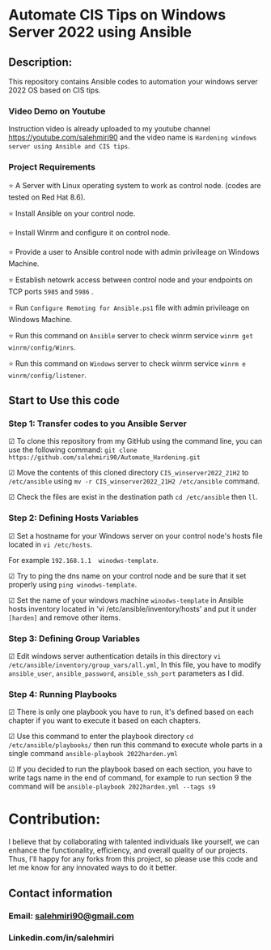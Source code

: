 # Automate CIS Tips on Windows Server 2022 using Ansible
## Description:
This repository contains Ansible codes to automation your windows server 2022 OS based on CIS tips.

### Video Demo on Youtube
Instruction video is already uploaded to my youtube channel https://youtube.com/salehmiri90 and the video name is `Hardening windows server using Ansible and CIS tips`.

### Project Requirements
⭐ A Server with Linux operating system to work as control node. (codes are tested on Red Hat 8.6).

⭐ Install Ansible on your control node.

⭐ Install Winrm and configure it on control node.

⭐ Provide a user to Ansible control node with admin privileage on Windows Machine.

⭐ Establish netowrk access between control node and your endpoints on TCP ports `5985` and `5986` .

⭐ Run `Configure Remoting for Ansible.ps1` file with admin privileage on Windows Machine.

⭐ Run this command on `Ansible` server to check winrm service `winrm get winrm/config/Winrs`.

⭐ Run this command on `Windows` server to check winrm service `winrm e winrm/config/listener`.

## Start to Use this code
### Step 1: Transfer codes to you Ansible Server
&#9745; To clone this repository from my GitHub using the command line, you can use the following command:
`git clone https://github.com/salehmiri90/Automate_Hardening.git`

&#9745; Move the contents of this cloned directory `CIS_winserver2022_21H2` to `/etc/ansible` using `mv -r CIS_winserver2022_21H2 /etc/ansible` command.

&#9745; Check the files are exist in the destination path `cd /etc/ansible` then `ll`.

### Step 2: Defining Hosts Variables
&#9745; Set a hostname for your Windows server on your control node's hosts file located in `vi /etc/hosts`.

For example `192.168.1.1  winodws-template`.

&#9745; Try to ping the dns name on your control node and be sure that it set properly using `ping winodws-template`.

&#9745; Set the name of your windows machine `winodws-template` in Ansible hosts inventory located in 'vi /etc/ansible/inventory/hosts' and put it under `[harden]` and remove other items.

### Step 3: Defining Group Variables
&#9745; Edit windows server authentication details in this directory `vi /etc/ansible/inventory/group_vars/all.yml`, In this file, you have to modify `ansible_user`, `ansible_password`, `ansible_ssh_port` parameters as I did.

### Step 4: Running Playbooks 
&#9745; There is only one playbook you have to run, it's defined based on each chapter if you want to execute it based on each chapters.

&#9745; Use this command to enter the playbook directory `cd /etc/ansible/playbooks/` then run this command to execute whole parts in a single command `ansible-playbook 2022harden.yml`

&#9745; If you decided to run the playbook based on each section, you have to write tags name in the end of command, for example to run section 9 the command will be `ansible-playbook 2022harden.yml --tags s9`

# Contribution:
I believe that by collaborating with talented individuals like yourself, we can enhance the functionality, efficiency, and overall quality of our projects.
Thus, I'll happy for any forks from this project, so please use this code and let me know for any innovated ways to do it better.

## Contact information
### Email: salehmiri90@gmail.com
### Linkedin.com/in/salehmiri


